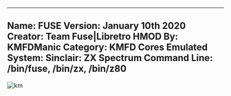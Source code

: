 -----------------------
Name: FUSE
Version: January 10th 2020
Creator: Team Fuse|Libretro
HMOD By: KMFDManic
Category: KMFD Cores
Emulated System: Sinclair: ZX Spectrum
Command Line: /bin/fuse, /bin/zx, /bin/z80
-----------------------
![km](https://i.imgur.com/eoK9xfL.png)

